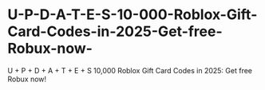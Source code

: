 # U-P-D-A-T-E-S-10-000-Roblox-Gift-Card-Codes-in-2025-Get-free-Robux-now-
U + P + D + A + T + E + S 10,000 Roblox Gift Card Codes in 2025: Get free Robux now!
